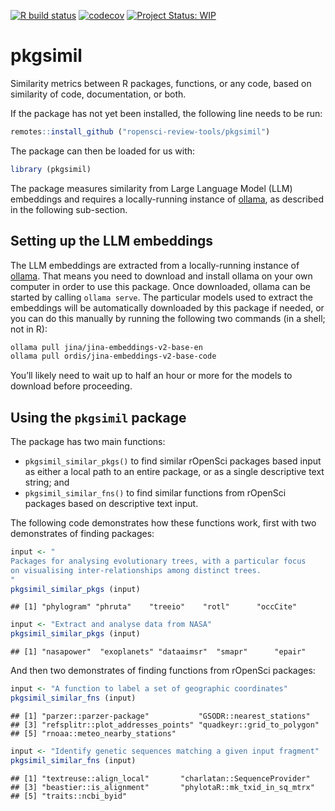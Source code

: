 <!-- badges: start -->

[![R build
status](https://github.com/ropensci-review-tools/pkgsimil/workflows/R-CMD-check/badge.svg)](https://github.com/ropensci-review-tools/pkgsimil/actions?query=workflow%3AR-CMD-check)
[![codecov](https://codecov.io/gh/ropensci-review-tools/pkgsimil/branch/main/graph/badge.svg)](https://app.codecov.io/gh/ropensci-review-tools/pkgsimil)
[![Project Status:
WIP](https://www.repostatus.org/badges/latest/wip.svg)](https://www.repostatus.org/#wip)
<!-- badges: end -->

# pkgsimil

Similarity metrics between R packages, functions, or any code, based on
similarity of code, documentation, or both.

If the package has not yet been installed, the following line needs to
be run:

``` r
remotes::install_github ("ropensci-review-tools/pkgsimil")
```

The package can then be loaded for us with:

``` r
library (pkgsimil)
```

The package measures similarity from Large Language Model (LLM)
embeddings and requires a locally-running instance of
[ollama](https://ollama.com), as described in the following sub-section.

## Setting up the LLM embeddings

The LLM embeddings are extracted from a locally-running instance of
[ollama](https://ollama.com). That means you need to download and
install ollama on your own computer in order to use this package. Once
downloaded, ollama can be started by calling `ollama serve`. The
particular models used to extract the embeddings will be automatically
downloaded by this package if needed, or you can do this manually by
running the following two commands (in a shell; not in R):

``` bash
ollama pull jina/jina-embeddings-v2-base-en
ollama pull ordis/jina-embeddings-v2-base-code
```

You’ll likely need to wait up to half an hour or more for the models to
download before proceeding.

## Using the `pkgsimil` package

The package has two main functions:

- `pkgsimil_similar_pkgs()` to find similar rOpenSci packages based
  input as either a local path to an entire package, or as a single
  descriptive text string; and
- `pkgsimil_similar_fns()` to find similar functions from rOpenSci
  packages based on descriptive text input.

The following code demonstrates how these functions work, first with two
demonstrates of finding packages:

``` r
input <- "
Packages for analysing evolutionary trees, with a particular focus
on visualising inter-relationships among distinct trees.
"
pkgsimil_similar_pkgs (input)
```

    ## [1] "phylogram" "phruta"    "treeio"    "rotl"      "occCite"

``` r
input <- "Extract and analyse data from NASA"
pkgsimil_similar_pkgs (input)
```

    ## [1] "nasapower"  "exoplanets" "dataaimsr"  "smapr"      "epair"

And then two demonstrates of finding functions from rOpenSci packages:

``` r
input <- "A function to label a set of geographic coordinates"
pkgsimil_similar_fns (input)
```

    ## [1] "parzer::parzer-package"           "GSODR::nearest_stations"         
    ## [3] "refsplitr::plot_addresses_points" "quadkeyr::grid_to_polygon"       
    ## [5] "rnoaa::meteo_nearby_stations"

``` r
input <- "Identify genetic sequences matching a given input fragment"
pkgsimil_similar_fns (input)
```

    ## [1] "textreuse::align_local"       "charlatan::SequenceProvider" 
    ## [3] "beastier::is_alignment"       "phylotaR::mk_txid_in_sq_mtrx"
    ## [5] "traits::ncbi_byid"
